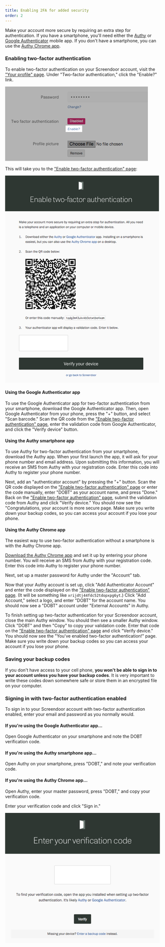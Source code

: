 ```yaml
---
title: Enabling 2FA for added security
order: 2
---
```


Make your account more secure by requiring an extra step for authentication. If you have a smartphone, you'll need either the [Authy](https://www.authy.com/) or [Google Authenticator](https://support.google.com/accounts/answer/1066447?hl=en) mobile app. If you don't have a smartphone, you can use the [Authy Chrome app](https://chrome.google.com/webstore/detail/authy/gaedmjdfmmahhbjefcbgaolhhanlaolb).

### Enabling two-factor authentication

To enable two-factor authentication on your Screendoor account, visit the ["Your profile" page](https://screendoor.dobt.co/profile). Under "Two-factor authentication," click the "Enable?" link.

![Selecting "Enable 2-factor authentication" from the Profile page.](../images/enable_2fa_1.png)

This will take you to the ["Enable two-factor authentication" page](https://dashboard.dobt.co/account/two_factor/):

![Enabling 2-factor authentication.](../images/enable_2fa_2.png)

#### Using the Google Authenticator app

To use the Google Authenticator app for two-factor authentication from your smartphone, download the Google Authenticator app. Then, open Google Authenticator from your phone, press the "+" button, and select "Scan barcode." Scan the QR code from the ["Enable two-factor authentication" page](https://dashboard.dobt.co/account/two_factor/), enter the validation code from Google Authenticator, and click the "Verify device" button.

#### Using the Authy smartphone app

To use Authy for two-factor authentication from your smartphone, download the Authy app. When your first launch the app, it will ask for your phone number and email address. Upon submitting this information, you will receive an SMS from Authy with your registration code. Enter this code into Authy to register your phone number.

Next, add an "authenticator account" by pressing the "+" button. Scan the QR code displayed on the ["Enable two-factor authentication" page](https://dashboard.dobt.co/account/two_factor/) or enter the code manually, enter "DOBT" as your account name, and press "Done." Back on the ["Enable two-factor authentication" page](https://dashboard.dobt.co/account/two_factor/), submit the validation code from Authy and click "Verify device." You should now see the "Congratulations, your account is more secure page. Make sure you write down your backup codes, so you can access your account if you lose your phone.

#### Using the Authy Chrome app

The easiest way to use two-factor authentication without a smartphone is with the Authy Chrome app.

[Download the Authy Chrome app](https://chrome.google.com/webstore/detail/authy/gaedmjdfmmahhbjefcbgaolhhanlaolb) and set it up by entering your phone number. You will receive an SMS from Authy with your registration code. Enter this code into Authy to register your phone number.

Next, set up a master password for Authy under the "Account" tab.

Now that your Authy account is set up, click "Add Authenticator Account" and enter the code displayed on the ["Enable two-factor authentication" page](https://dashboard.dobt.co/account/two_factor/). (It will be something like `xrijdtj44fdc52tdopxpg6yt`.) Click "Add Account," select a logo, and enter "DOBT" for the account name. You should now see a "DOBT" account under "External Accounts" in Authy.

To finish setting up two-factor authentication for your Screendoor account, close the main Authy window. You should then see a smaller Authy window. Click "DOBT" and then "Copy" to copy your validation code. Enter that code on the ["Enable two-factor authentication" page](https://dashboard.dobt.co/account/two_factor/) and click "Verify device." You should now see the "You've enabled two-factor authentication!" page. Make sure you write down your backup codes so you can access your account if you lose your phone.

### Saving your backup codes

If you don't have access to your cell phone, **you won't be able to sign in to your account unless you have your backup codes**. It is very important to write these codes down somewhere safe or store them in an encrypted file on your computer.

### Signing in with two-factor authentication enabled

To sign in to your Screendoor account with two-factor authentication enabled, enter your email and password as you normally would.

#### If you're using the Google Authenticator app&hellip;

Open Google Authenticator on your smartphone and note the DOBT verification code.

#### If you're using the Authy smartphone app&hellip;

Open Authy on your smartphone, press "DOBT," and note your verification code.

#### If you're using the Authy Chrome app&hellip;

Open Authy, enter your master password, press "DOBT," and copy your verification code.

Enter your verification code and click "Sign in."

![Logging in with 2-factor authentication enabled.](../images/2fa_login_verify.png)
